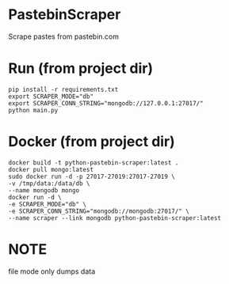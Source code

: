 # PastebinScraper
Scrape pastes from pastebin.com

# Run (from project dir)
```
pip install -r requirements.txt
export SCRAPER_MODE="db"
export SCRAPER_CONN_STRING="mongodb://127.0.0.1:27017/"
python main.py
```
# Docker (from project dir)
```
docker build -t python-pastebin-scraper:latest .
docker pull mongo:latest
sudo docker run -d -p 27017-27019:27017-27019 \
-v /tmp/data:/data/db \
--name mongodb mongo
docker run -d \
-e SCRAPER_MODE="db" \
-e SCRAPER_CONN_STRING="mongodb://mongodb:27017/" \
--name scraper --link mongodb python-pastebin-scraper:latest
```

# NOTE
file mode only dumps data